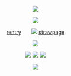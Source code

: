 <p align="center"
  
![](https://komarev.com/ghpvc/?username=your-github-username&color=blue&label=waves&abbreviated=true)
<p align="center"
  
 ![](https://64.media.tumblr.com/1c66625cce7a109db71e11c9780bef3a/65b1f656acbea9b4-67/s250x400/fc9cadcc8f9a49c806cc84fe65686d975526f5f4.gifv) 
 <p align="center"
   
[rentry](https://rentry.co/mysticbell)‎‎ ‎ ‎  ‎‎ ‎‎ ‎ ‎  ![](https://64.media.tumblr.com/8aa607cc4b3a9cdb265b3d91cb6b0019/4720c94c0b561795-45/s75x75_c1/bfc97379cbb13e0dc687f64952a6bbac21799cd5.pnj)‎ ‎  ‎ ‎ ‎ ‎ [strawpage](https://spireofdeciet.straw.page/)
<p align="center"
  
![](https://files.catbox.moe/l41i5y.jpg)
<p align="center"
  
  ![](https://64.media.tumblr.com/de9adfe8a03632f49f74f508f7bee2c0/65b1f656acbea9b4-53/s100x200/c9d2665f8f7225d1b1a2abfcd8da338b6ca09278.gifv)
  ![](https://64.media.tumblr.com/01473f0670a45b16de5f4a8a3465bd52/65b1f656acbea9b4-82/s100x200/0a5a6db30bdfc6419dadbd24e5dceb352434ab1c.gifv)
  ![](https://64.media.tumblr.com/13e0a0641e69b65bbb57a7ee9614ec61/65b1f656acbea9b4-5d/s100x200/6e9b946bd03f8003d4537e04ddd7d1dfdcdecbeb.gifv)
<p align="center"

  ![](https://files.catbox.moe/jsswln.gif)

